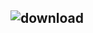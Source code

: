 

## ![download](https://github.com/user-attachments/assets/49512f87-c0b3-4ab9-a6c7-18e7b559d73c) ##
